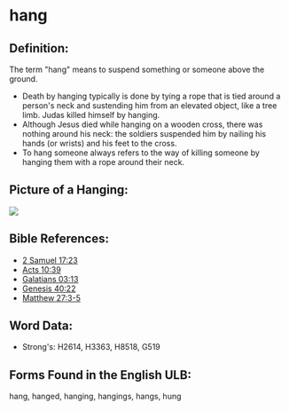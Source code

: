 # hang

## Definition:

The term "hang" means to suspend something or someone above the ground.

* Death by hanging typically is done by tying a rope that is tied around a person's neck and sustending him from an elevated object, like a tree limb. Judas killed himself by hanging.
* Although Jesus died while hanging on a wooden cross, there was nothing around his neck: the soldiers suspended him by nailing his hands (or wrists) and his feet to the cross.
* To hang someone always refers to the way of killing someone by hanging them with a rope around their neck.

## Picture of a Hanging:

<a href="https://content.bibletranslationtools.org/WycliffeAssociates/en_tw/raw/branch/master/PNGs/h/Hang.png"><img src="https://content.bibletranslationtools.org/WycliffeAssociates/en_tw/raw/branch/master/PNGs/h/Hang.png" ></a>

## Bible References:

* [2 Samuel 17:23](rc://en/tn/help/2sa/17/23)
* [Acts 10:39](rc://en/tn/help/act/10/39)
* [Galatians 03:13](rc://en/tn/help/gal/03/13)
* [Genesis 40:22](rc://en/tn/help/gen/40/22)
* [Matthew 27:3-5](rc://en/tn/help/mat/27/03)

## Word Data:

* Strong's: H2614, H3363, H8518, G519

## Forms Found in the English ULB:

hang, hanged, hanging, hangings, hangs, hung


